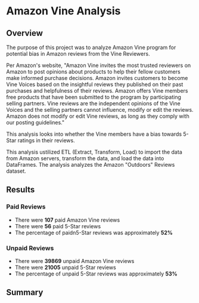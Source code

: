 # Amazon Vine Analysis

## Overview
The purpose of this project was to analyze Amazon Vine program for potential bias in Amazon reviews from the Vine Reviewers. 

Per Amazon's website, "Amazon Vine invites the most trusted reviewers on Amazon to post opinions about products to help their fellow customers make informed purchase decisions. Amazon invites customers to become Vine Voices based on the insightful reviews they published on their past purchases and helpfulness of their reviews. Amazon offers Vine members free products that have been submitted to the program by participating selling partners. Vine reviews are the independent opinions of the Vine Voices and the selling partners cannot influence, modify or edit the reviews. Amazon does not modify or edit Vine reviews, as long as they comply with our posting guidelines."

This analysis looks into whether the Vine members have a bias towards 5-Star ratings in their reviews.

This analysis ustilized ETL (Extract, Transform, Load) to import the data from Amazon servers, transform the data, and load the data into DataFrames.  The analysis analyzes the Amazon "Outdoors" Reviews dataset.

## Results

### Paid Reviews

* There were **107** paid Amazon Vine reviews
* There were **56** paid 5-Star reviews
* The percentage of paidn5-Star reviews was approximately **52%**

### Unpaid Reviews
* There were **39869** unpaid Amazon Vine reviews
* There were **21005** unpaid 5-Star reviews
* The percentage of unpaid 5-Star reviews was approximately **53%**

## Summary
